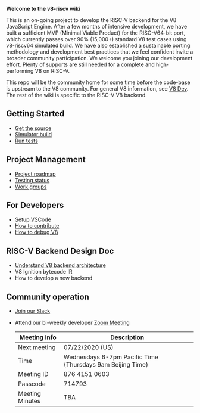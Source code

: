 **Welcome to the v8-riscv wiki**

This is an on-going project to develop the RISC-V backend for the V8 JavaScript Engine. After a few months of intensive development, we have built a sufficient MVP (Minimal Viable Product) for the RISC-V64-bit  port, which currently passes over 90% (15,000+) standard V8 test cases using v8-riscv64 simulated build. We have also established a sustainable porting methodology and development best practices that we feel confident invite a broader community participation. We welcome you joining our development effort. Plenty of supports are still needed for a complete and high-performing V8 on RISC-V.

This repo will be the community home for some time before the code-base is upstream to the V8 community. For general V8 information, see [V8 Dev](https://v8.dev/). The rest of the wiki is specific to the RISC-V V8 backend.

## Getting Started
- [Get the source](get-the-source)
- [Simulator build](simulator-build)
- [Run tests](run-tests)

## Project Management
- [Project roadmap](Project-Roadmap)
- [Testing status](Testing-Status)
- [Work groups](Work-groups)

## For Developers
- [Setup VSCode](VSCode-Setup)
- [How to contribute](contributing)
- [How to debug V8](How-to-debug-V8)

## RISC-V Backend Design Doc
- [Understand V8 backend architecture](Understand-V8-backend-architecture)
- V8 Ignition bytecode IR
- How to develop a new backend

## Community operation

- [Join our Slack](https://forms.office.com/Pages/ResponsePage.aspx?id=8o_uD7KjGECcdTodVZH-3OiciJKG_BJHrqMNgnsFFqtUNlRUNEQ5QUgxNk0wVEVaTjJBTDNOMDNIQS4u)
- Attend our bi-weekly developer [Zoom Meeting](https://us02web.zoom.us/j/87641510603?pwd=d2NDcWZtdlJhdG5pQ2ZBZHl4Uk1Ndz09)

   | Meeting Info | Description |
   |-|-| 
   | Next meeting | 07/22/2020 (US) |
   | Time | Wednesdays 6-7pm Pacific Time (Thursdays 9am Beijing Time) |
   | Meeting ID| 876 4151 0603 |
   | Passcode | 714793 |
   | Meeting Minutes | TBA |

